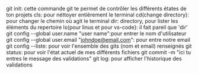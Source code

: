 git init: cette commande git te permet de contrôler les différents étates de ton projets
cls: pour néttoyer entièrement le terminal <!-- autre qu'on peut utiliser a la place: clear ou Ctrl+L -->
cd(change directory): pour changer le chemin où agit le terminal
dir: directory, pour lister les éléments du repertoire
ls{pour linus et pour vs-code}: il fait pareil que 'dir'
git config --global user.name "user name":pour entrer le nom d'utilisateur
git config --global user.email "johndoe@email.com": pour entre notre email
git config --liste: pour voir l'ensemble des gits (nom et email) renseignés
git status: pour voir l'état actuel de mes différents fichiers
git commit -m "ici tu entres le message des validations"
git log: pour afficher l'historique des validations
